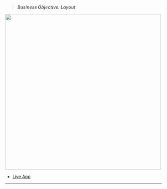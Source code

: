 > **_Business Objective: Layout_**

<img src="notes/app.png" width="500">

- [Live App](https://react-vite-projects-17-cocktails.netlify.app/)

---
